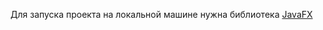 Для запуска проекта на локальной машине нужна библиотека [JavaFX](https://download2.gluonhq.com/openjfx/19/openjfx-19_linux-x64_bin-sdk.zip)